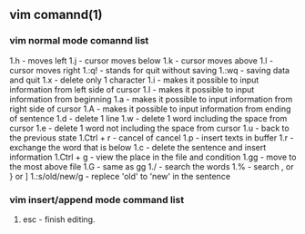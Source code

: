 ## vim comannd(1)

### vim normal mode comannd list



1.h - moves left
1.j - cursor moves below
1.k - cursor moves above
1.l - cursor moves right
1.:q! - stands for quit without saving
1.:wq - saving data and quit
1.x - delete only 1 character
1.i - makes it possible to input information from left side of cursor
1.I - makes it possible to input information from beginning
1.a - makes it possible to input information from right side of cursor
1.A - makes it possible to input information from ending of sentence
1.d - delete 1 line
1.w - delete 1 word including the space from cursor
1.e - delete 1 word not including the space from cursor
1.u - back to the previous state
1.Ctrl + r - cancel of cancel
1.p - insert texts in buffer
1.r - exchange the word that is below
1.c - delete the sentence and insert information
1.Ctrl + g - view the place in the file and condition
1.gg - move to the most above file
1.G - same as gg
1./ - search the words
1.% - search , or } or ]
1.:s/old/new/g - replece 'old' to 'new' in the sentence

### vim insert/append mode command list

1. esc - finish editing.
